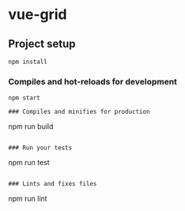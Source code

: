 # vue-grid

## Project setup
```
npm install
```

### Compiles and hot-reloads for development
```
npm start

### Compiles and minifies for production
```
npm run build
```

### Run your tests
```
npm run test
```

### Lints and fixes files
```
npm run lint
```
